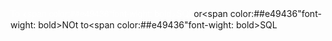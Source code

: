 <span style="font-family: Helvetica Neue; color:#ffffff">To <span color:##e49436"font-wight: bold>SQL</span>or<span color:##e49436"font-wight: bold>NO</span>t to<span color:##e49436"font-wight: bold>SQL</span></span>